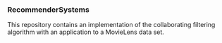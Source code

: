 ### RecommenderSystems

This repository contains an implementation of the collaborating filtering algorithm with an application to a MovieLens data set.

